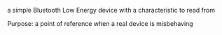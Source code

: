 a simple Bluetooth Low Energy device with a characteristic to read from

Purpose: a point of reference when a real device is misbehaving


